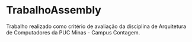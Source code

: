 # TrabalhoAssembly
Trabalho realizado como critério de avaliação da disciplina de Arquitetura de Computadores da PUC Minas - Campus Contagem.
